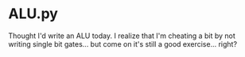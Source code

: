 # ALU.py

Thought I'd write an ALU today.
I realize that I'm cheating a bit by not writing single bit gates... but come
on it's still a good exercise... right?
